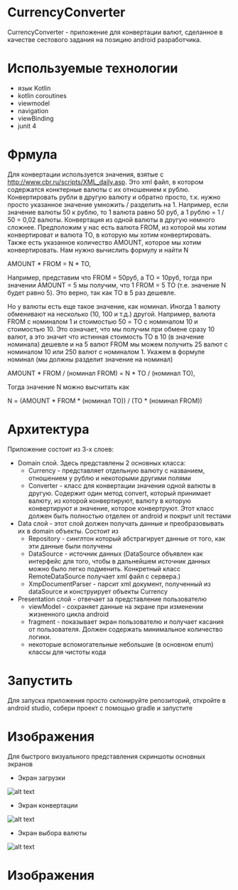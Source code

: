 # CurrencyConverter

CurrencyConverter - приложение для конвертации валют, сделанное в качестве сестового задания на позицию android разработчика.

# Используемые технологии 

- язык Kotlin
- kotlin coroutines
- viewmodel 
- navigation
- viewBinding
- junit 4

# Фрмула

Для конвертации используется значения, взятые с http://www.cbr.ru/scripts/XML_daily.asp. Это xml файл, в котором содержатся конктерные валюты с их отношением к рублю.    Конвертировать рубли в другую валюту и обратно просто, т.к. нужно просто указанное значение умножить / разделить на 1. Например, если значение валюты 50 к рублю, то 1 валюта равно 50 руб, а 1 рублю = 1 / 50 = 0,02 валюты.
Конвертация из одной валюты в другую немного сложнее. Предположим у нас есть валюта FROM, из которой мы хотим конвертироват и валюта TO, в которую мы хотим конвертировать. Также есть указанное количество AMOUNT, которое мы хотим конвертировать. Нам нужно вычислить формулу и найти N

AMOUNT * FROM = N * TO,

Например, представим что FROM = 50руб, а TO = 10руб, тогда при значении AMOUNT = 5 мы получим, что 1 FROM = 5 TO (т.е. значение N будет равно 5). Это верно, так как TO в 5 раз дешевле.

Но у валюты есть еще такое значение, как номинал. Иногда 1 валюту обменивают на несколько (10, 100 и т.д.) другой. Например, валюта FROM с номиналом 1 и стоимостью 50 = TO с номиналом 10 и стоимостью 10. Это означает, что мы получим при обмене сразу 10 валют, а это значит что истинная стоимость TO в 10 (в значение номинала) дешевле и на 5 валют FROM мы можем получить 25 валют с номиналом 10 или 250 валют с номиналом 1.
Укажем в формуле номинал (мы должны разделит значение на номинал)

AMOUNT * FROM / (номинал FROM) = N * TO / (номинал TO),

Тогда значение N можно высчитать как 

N = (AMOUNT * FROM * (номинал TO)) / (TO * (номинал FROM))

# Архитектура

Приложение состоит из 3-х слоев:

- Domain слой. Здесь представлены 2 основных класса:
  - Currency - представляет отдельную валюту с названием, отношением у рублю и некоторыми другими полями
  - Converter - класс для конвертации значения одной валюты в другую. Содержит один метод convert, который принимает валюту, из которой конвертируют, валюту в которую конвертируют и значение, которое конвертруют. Этот класс должен быть полностью отделен от android и покрыт unit тестами  
- Data слой - этот слой должен получать данные и преобразовывать их в domain объекты. Состоит из 
  - Repository - синглтон который абстрагирует данные от того, как эти данные были получены
  - DataSource - источник данных (DataSource объявлен как интерфейс для того, чтобы в дальнейшем источник данных можно было легко подменить. Конкретный класс RemoteDataSource получает xml файл с сервера.)
  - XmpDocumentParser - парсит xml документ, полученный из dataSource и конструирует объекты Currency  
- Presentation слой - отвечает за представление пользователю
  - viewModel - сохраняет данные на экране при изменении жизненного цикла android
  - fragment - показывает экран пользователю и получает касания от пользователя. Должен содержать минимальное количество логики.
  - некоторые вспомогательные небольшие (в основном enum) классы для чистоты кода
  
# Запустить

Для запуска приложения просто склонируйте репозиторий, откройте в android studio, собери проект с помощью gradle и запустите

# Изображения

Для быстрого визуального представления скриншоты основных экранов

- Экран загрузки

![alt text](https://github.com/bushmv/CurrencyConverter/blob/master/screens_for_readme/load_screen.png)

- Экран конвертации

![alt text](https://github.com/bushmv/CurrencyConverter/blob/master/screens_for_readme/converter_screen.png)

- Экран выбора валюты

![alt text](https://github.com/bushmv/CurrencyConverter/blob/master/screens_for_readme/chooce_screen.png)


# Изображения
